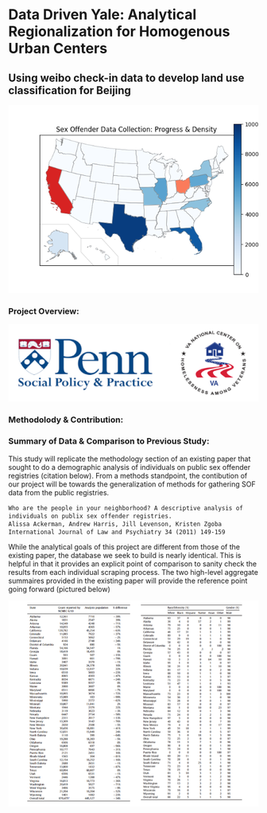 # Data Driven Yale: Analytical Regionalization for Homogenous Urban Centers
## Using weibo check-in data to develop land use classification for Beijing

![alt text](https://github.com/emmettFC/selected-projects/blob/master/VAproject/admin/assets/jan24-states-progress-map.png)

### Project Overview: 


![alt text](https://github.com/emmettFC/selected-projects/blob/master/VAproject/admin/assets/project-partners-git.png)

### Methodolody & Contribution: 


### Summary of Data & Comparison to Previous Study: 

This study will replicate the methodology section of an existing paper that sought to do a demographic analysis of individuals on public sex offender registries (citation below). From a methods standpoint, the contibution of our project will be towards the generalization of methods for gathering SOF data from the public registries.  

```
Who are the people in your neighborhood? A descriptive analysis of individuals on publix sex offender registries.
Alissa Ackerman, Andrew Harris, Jill Levenson, Kristen Zgoba
International Journal of Law and Psychiatry 34 (2011) 149-159
```

While the analytical goals of this project are different from those of the existing paper, the database we seek to build is nearly identical. This is helpful in that it provides an explicit point of comparison to sanity check the results from each individual scraping process. The two high-level aggregate summaires provided in the existing paper will provide the reference point going forward (pictured below)

![alt text](https://github.com/emmettFC/selected-projects/blob/master/VAproject/admin/assets/summary-tables-study-git.png)


